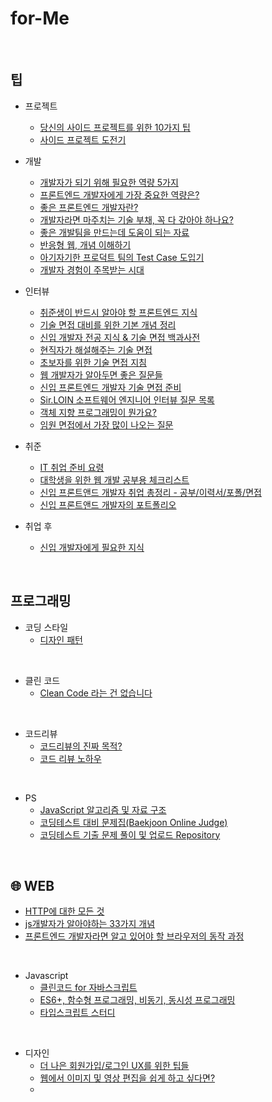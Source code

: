 # for-Me

<br />

## 팁

- 프로젝트
  - [당신의 사이드 프로젝트를 위한 10가지 팁](https://velog.io/@chris/10-tips-for-starting-and-creating-side-projects)
  - [사이드 프로젝트 도전기](https://yozm.wishket.com/magazine/detail/1428/?utm_source=stibee&utm_medium=email&utm_campaign=newsletter_yozm&utm_content=contents)

- 개발
  - [개발자가 되기 위해 필요한 역량 5가지](https://velog.io/@academey/%EA%B0%9C%EB%B0%9C%EC%9E%90%EB%A1%9C-%EC%B7%A8%EC%97%85%ED%95%98%EA%B8%B0-%EC%9C%84%ED%95%B4-%ED%95%84%EC%9A%94%ED%95%9C-%EC%97%AD%EB%9F%89-5%EA%B0%80%EC%A7%80)
  - [프론트엔드 개발자에게 가장 중요한 역량은?](https://blog.toss.im/article/toss-frontend-chapter)
  - [좋은 프론트엔드 개발자란?](https://velog.io/@peration/%EC%A2%8B%EC%9D%80-%ED%94%84%EB%A1%A0%ED%8A%B8-%EC%97%94%EB%93%9C-%EA%B0%9C%EB%B0%9C%EC%9E%90%EB%9E%80)
  - [개발자라면 마주치는 기술 부채, 꼭 다 갚아야 하나요?](https://yozm.wishket.com/magazine/detail/1331/?utm_source=stibee&utm_medium=email&utm_campaign=newsletter_yozm&utm_content=contents)
  - [좋은 개발팀을 만드는데 도움이 되는 자료](https://github.com/leehosung/awesome-devteam)
  - [반응형 웹, 개념 이해하기](https://yozm.wishket.com/magazine/detail/883/)
  - [아기자기한 프로덕트 팀의 Test Case 도입기](https://yozm.wishket.com/magazine/detail/1438/?utm_source=stibee&utm_medium=email&utm_campaign=newsletter_yozm&utm_content=contents)
  - [개발자 경험이 주목받는 시대](https://yozm.wishket.com/magazine/detail/1436/?utm_source=stibee&utm_medium=email&utm_campaign=newsletter_yozm&utm_content=contents)

- 인터뷰
  - [취준생이 반드시 알아야 할 프론트엔드 지식](https://github.com/baeharam/Must-Know-About-Frontend)
  - [기술 면접 대비를 위한 기본 개념 정리](https://github.com/WeareSoft/tech-interview)
  - [신입 개발자 전공 지식 & 기술 면접 백과사전](https://github.com/gyoogle/tech-interview-for-developer)
  - [현직자가 해설해주는 기술 면접](https://github.com/brave-people/brave-tech-interview)
  - [초보자를 위한 기술 면접 지침](https://github.com/JaeYeopHan/Interview_Question_for_Beginner)
  - [웹 개발자가 알아두면 좋은 질문들](https://2ssue.github.io/common_questions_for_Web_Developer/)
  - [신입 프론트엔드 개발자 기술 면접 준비](https://blog.naver.com/cookr3/222388178531)
  - [Sir.LOIN 소프트웨어 엔지니어 인터뷰 질문 목록](https://github.com/sirloin-dev/meatplatform/blob/master/job-description/interview-questions.adoc#interview-questions-network)
  - [객체 지향 프로그래밍이 뭔가요?](https://jeong-pro.tistory.com/95)
  - [임원 면접에서 가장 많이 나오는 질문](https://coreaedui.com/project-details/%EC%9E%84%EC%9B%90-%EB%A9%B4%EC%A0%91%EC%97%90%EC%84%9C-%EA%B0%80%EC%9E%A5-%EB%A7%8E%EC%9D%B4-%EB%82%98%EC%98%A4%EB%8A%94-%EC%A7%88%EB%AC%B8-%EC%A0%95%EB%A6%AC/)

- 취준
  - [IT 취업 준비 요령](https://garden1500.tistory.com/m/4)
  - [대학생을 위한 웹 개발 공부용 체크리스트](https://github.com/xguru/WebDevTutorial)
  - [신입 프론트앤드 개발자 취업 총정리 - 공부/이력서/포폴/면접](https://blog.naver.com/PostView.naver?blogId=cookr3&logNo=222436035380&parentCategoryNo=&categoryNo=38&viewDate=&isShowPopularPosts=true&from=search)
  - [신입 프론트앤드 개발자의 포트폴리오](https://blog.naver.com/cookr3/222436051913)

- 취업 후
  - [신입 개발자에게 필요한 지식](https://github.com/WooVictory/Ready-For-Tech-Interview) 
  
<br />

## 프로그래밍

- 코딩 스타일
  - [디자인 패턴](https://namu.wiki/w/%EC%BD%94%EB%94%A9%20%EC%8A%A4%ED%83%80%EC%9D%BC)

<br />

- 클린 코드
  - [Clean Code 라는 건 없습니다](https://news.hada.io/weekly/202206?utm_source=slack&utm_medium=bot&utm_campaign=T012A2CAJN7) 

<br />

- 코드리뷰
  - [코드리뷰의 진짜 목적?](https://blog.logi-spot.com/%EC%BD%94%EB%93%9C%EB%A6%AC%EB%B7%B0%EC%9D%98-%EC%A7%84%EC%A7%9C-%EB%AA%A9%EC%A0%81%EC%9D%80-%EB%94%B0%EB%A1%9C%EC%9E%88%EB%8B%A4/) 
  - [코드 리뷰 노하우](https://github.com/MEAJIN/for-Me/blob/main/%EA%B8%B0%EB%A1%9D/%EC%BD%94%EB%93%9C%20%EB%A6%AC%EB%B7%B0%20%EB%85%B8%ED%95%98%EC%9A%B0.md)

<br />

- PS
  - [JavaScript 알고리즘 및 자료 구조](https://github.com/trekhleb/javascript-algorithms/blob/master/README.ko-KR.md)
  - [코딩테스트 대비 문제집(Baekjoon Online Judge)](https://github.com/tony9402/baekjoon)
  - [코딩테스트 기출 문제 풀이 및 업로드 Repository](https://github.com/CodeTest-StudyGroup/Code-Test-Study)

<br />

## 🌐 WEB

- [HTTP에 대한 모든 것](https://github.com/bookcrush/httpPerfectGuide)
- [js개발자가 알아야하는 33가지 개념](https://github.com/yjs03057/33-js-concepts)
- [프론트엔드 개발자라면 알고 있어야 할 브라우저의 동작 과정](https://yozm.wishket.com/magazine/detail/1338/?utm_source=stibee&utm_medium=email&utm_campaign=newsletter_yozm&utm_content=contents)

<br />

- Javascript
  - [클린코드 for 자바스크립트](https://github.com/qkraudghgh/clean-code-javascript-ko)
  - [ES6+, 함수형 프로그래밍, 비동기, 동시성 프로그래밍](https://github.com/Functional-JavaScript/FunctionalES)
  - [타입스크립트 스터디](https://github.com/alstn2468/typescript-programming-study)

<br />

- 디자인
  - [더 나은 회원가입/로그인 UX를 위한 팁들](https://news.hada.io/topic?id=4522&utm_source=weekly&utm_medium=email&utm_campaign=202127) 
  - [웹에서 이미지 및 영상 편집을 쉽게 하고 싶다면?](https://yozm.wishket.com/magazine/detail/1130/?utm_source=stibee&utm_medium=email&utm_campaign=newsletter_yozm&utm_content=contents)
  -
<br />
<br />
